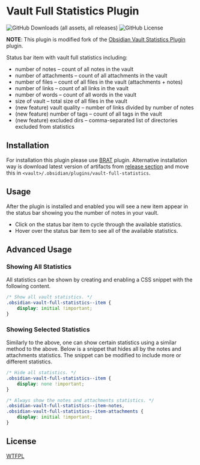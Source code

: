 # Vault Full Statistics Plugin

![GitHub Downloads (all assets, all releases)](https://img.shields.io/github/downloads/jtprogru/obsidian-vault-full-statistics-plugin/total)
![GitHub License](https://img.shields.io/github/license/jtprogru/obsidian-vault-full-statistics-plugin)

**NOTE**: This plugin is modified fork of the [Obsidian Vault Statistics Plugin](https://github.com/bkyle/obsidian-vault-statistics-plugin) plugin.

Status bar item with vault full statistics including:

- number of notes – count of all notes in the vault
- number of attachments – count of all attachments in the vault
- number of files – count of all files in the vault (attachments + notes)
- number of links – count of all links in the vault
- number of words – count of all words in the vault
- size of vault – total size of all files in the vault
- (new feature) vault quality – number of links divided by number of notes
- (new feature) number of tags – count of all tags in the vault
- (new feature) excluded dirs – comma-separated list of directories excluded from statistics

## Installation

For installation this plugin please use [BRAT](https://github.com/TfTHacker/obsidian42-brat) plugin. Alternative installation way is download latest version of artifacts from [release section](https://github.com/jtprogru/obsidian-vault-full-statistics-plugin/releases) and move this in `<vault>/.obsidian/plugins/vault-full-statistics`.

## Usage

After the plugin is installed and enabled you will see a new item appear in the status bar showing you the number of notes in your vault.

- Click on the status bar item to cycle through the available statistics.
- Hover over the status bar item to see all of the available statistics.

## Advanced Usage

### Showing All Statistics

All statistics can be shown by creating and enabling a CSS snippet with the following content.

```css
/* Show all vault statistics. */
.obsidian-vault-full-statistics--item {
    display: initial !important;
}
```

### Showing Selected Statistics

Similarly to the above, one can show certain statistics using a similar method to the above.  Below is a snippet that hides all by the notes and attachments statistics.  The snippet can be modified to include more or different statistics.

``` css
/* Hide all statistics. */
.obsidian-vault-full-statistics--item {
    display: none !important;
}

/* Always show the notes and attachments statistics. */
.obsidian-vault-full-statistics--item-notes,
.obsidian-vault-full-statistics--item-attachments {
    display: initial !important;
}
```

## License

[WTFPL](LICENSE)
